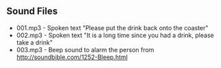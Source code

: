 ## Sound Files

+ 001.mp3 - Spoken text "Please put the drink back onto the coaster"
+ 002.mp3 - Spoken text "It is a long time since you had a drink, please take a drink"
+ 003.mp3 - Beep sound to alarm the person from http://soundbible.com/1252-Bleep.html
